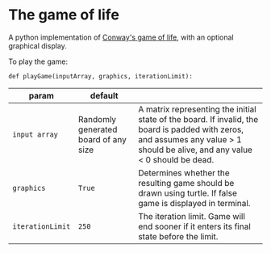 # The game of life

A python implementation of [Conway's game of life](https://en.wikipedia.org/wiki/Conway%27s_Game_of_Life), with an optional graphical display.


To play the game: 

```def playGame(inputArray, graphics, iterationLimit):```


param | default | |
--- | --- | ---
`input array` | Randomly generated board of any size | A matrix representing the initial state of the board. If invalid, the board is padded with zeros, and assumes any value > 1 should be alive, and any value < 0 should be dead.
`graphics` | `True` | Determines whether the resulting game should be drawn using turtle. If false game is displayed in terminal.
`iterationLimit` | `250` | The iteration limit. Game will end sooner if it enters its final state before the limit.